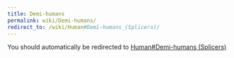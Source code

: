 ```yaml
---
title: Demi-humans
permalink: wiki/Demi-humans/
redirect_to: /wiki/Human#Demi-humans_(Splicers)/
---
```


You should automatically be redirected to [Human#Demi-humans (Splicers)](/wiki/Human#Demi-humans_(Splicers)/)
